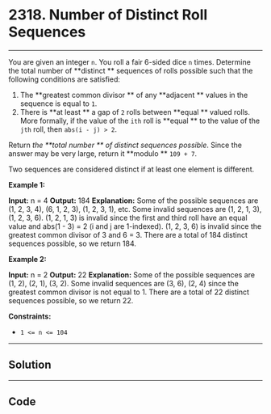 # 2318. Number of Distinct Roll Sequences

---

You are given an integer `n`. You roll a fair 6-sided dice `n` times. Determine the total number of **distinct ** sequences of rolls possible such that the following conditions are satisfied:

  1. The **greatest common divisor ** of any **adjacent ** values in the sequence is equal to `1`.
  2. There is **at least ** a gap of `2` rolls between **equal ** valued rolls. More formally, if the value of the `ith` roll is **equal ** to the value of the `jth` roll, then `abs(i - j) > 2`.



Return _the **total number ** of distinct sequences possible_. Since the answer may be very large, return it **modulo ** `109 + 7`.

Two sequences are considered distinct if at least one element is different.

 

**Example 1:**


**Input:** n = 4
**Output:** 184
**Explanation:** Some of the possible sequences are (1, 2, 3, 4), (6, 1, 2, 3), (1, 2, 3, 1), etc.
Some invalid sequences are (1, 2, 1, 3), (1, 2, 3, 6).
(1, 2, 1, 3) is invalid since the first and third roll have an equal value and abs(1 - 3) = 2 (i and j are 1-indexed).
(1, 2, 3, 6) is invalid since the greatest common divisor of 3 and 6 = 3.
There are a total of 184 distinct sequences possible, so we return 184.

**Example 2:**


**Input:** n = 2
**Output:** 22
**Explanation:** Some of the possible sequences are (1, 2), (2, 1), (3, 2).
Some invalid sequences are (3, 6), (2, 4) since the greatest common divisor is not equal to 1.
There are a total of 22 distinct sequences possible, so we return 22.


 

**Constraints:**

  * `1 <= n <= 104`

---

## Solution



---

## Code
```python


```